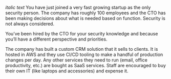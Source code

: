 *italic text* You have just joined a very fast growing startup as the only security person. The company has roughly 100 employees and the CTO has been making decisions about what is needed based on function. Security is not always considered.

You’ve been hired by the CTO for your security knowledge and because you’ll have a different perspective and priorities. 

The company has built a custom CRM solution that it sells to clients. It is hosted in AWS and they use CI/CD tooling to make a handful of production changes per day. Any other services they need to run (email, office productivity, etc.) are bought as SaaS services. Staff are encouraged to buy their own IT (like laptops and accessories) and expense it.

